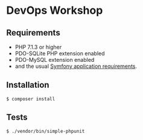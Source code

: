 # DevOps Workshop

## Requirements

- PHP 7.1.3 or higher
- PDO-SQLite PHP extension enabled
- PDO-MySQL extension enabled
- and the usual [Symfony application requirements](https://symfony.com/doc/current/reference/requirements.html).

## Installation

```
$ composer install
```

## Tests

```
$ ./vendor/bin/simple-phpunit
```

